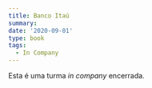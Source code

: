 ```yaml
---
title: Banco Itaú
summary:
date: '2020-09-01'
type: book
tags:
  - In Company
---
```


Esta é uma turma *in company* encerrada.
